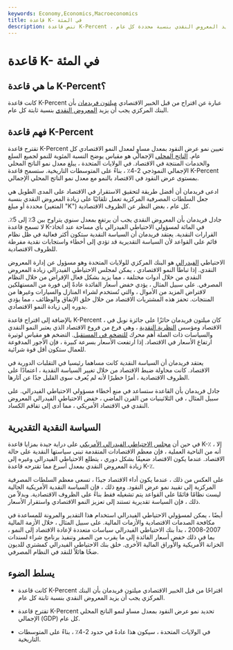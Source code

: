 ```yaml
---
keywords: Economy,Economics,Macroeconomics
title: قاعدة K- في المئة
description: تنص قاعدة K-Percent ، التي اقترحها الخبير الاقتصادي ميلتون فريدمان ، على أن البنك المركزي يجب أن يزيد المعروض النقدي بنسبة محددة كل عام.
---
```


# قاعدة K- في المئة
## ما هي قاعدة K-Percent؟

كانت قاعدة K-Percent عبارة عن اقتراح من قبل الخبير الاقتصادي [ميلتون فريدمان](/milton-friedman) بأن البنك المركزي يجب أن يزيد [المعروض النقدي](/moneysupply) بنسبة ثابتة كل عام.

## فهم قاعدة K-Percent

تقترح قاعدة K-Percent تعيين نمو عرض النقود بمعدل مساوٍ لمعدل النمو الاقتصادي كل عام. [الناتج المحلي](/gdp) الإجمالي هو مقياس يوضح النسبة المئوية للنمو لجميع السلع والخدمات المنتجة في الاقتصاد. في الولايات المتحدة ، يبلغ معدل نمو الناتج المحلي الإجمالي النموذجي 2-4٪ ، بناءً على المتوسطات التاريخية. ستسمح قاعدة K-Percent بمستوى عرض النقود في الاقتصاد بالنمو مع معدل نمو الناتج المحلي الإجمالي.

ادعى فريدمان أن أفضل طريقة لتحقيق الاستقرار في الاقتصاد على المدى الطويل هي جعل السلطات المصرفية المركزية تعمل تلقائيًا على زيادة المعروض النقدي بنسبة محددة أو مبلغ (المتغير "K") كل عام ، بغض النظر عن الظروف الاقتصادية.

جادل فريدمان بأن المعروض النقدي يجب أن يرتفع بمعدل سنوي يتراوح بين 3٪ إلى 5٪. لا تسمح قاعدة K-في المائة لمسؤولي الاحتياطي الفيدرالي بأي مساحة عند اتخاذ القرارات النقدية. يعتقد فريدمان أن السياسة النقدية ستكون أكثر فعالية في ظل نظام قائم على القواعد لأن السياسة التقديرية قد تؤدي إلى أخطاء واستجابات نقدية مفرطة للظروف الاقتصادية.

الاحتياطي [الفيدرالي](/federalreservesystem) هو البنك المركزي للولايات المتحدة وهو مسؤول عن إدارة المعروض النقدي. إذا تباطأ النمو الاقتصادي ، يمكن لمجلس الاحتياطي الفيدرالي زيادة المعروض النقدي من خلال أدوات مختلفة ، مما يزيد بشكل فعال الإقراض من خلال النظام المصرفي. على سبيل المثال ، يؤدي خفض أسعار الفائدة عادةً إلى فورة من المستهلكين لاقتراض المزيد من الأموال ، والتي تُستخدم لشراء المنازل والسيارات وغيرها من المنتجات. تحفز هذه المشتريات الاقتصاد من خلال خلق الإنفاق والوظائف ، مما يؤدي بدوره إلى زيادة النمو الاقتصادي.

بالإضافة إلى اقتراح قاعدة K-Percent ، كان ميلتون فريدمان حائزًا على جائزة نوبل في الاقتصاد ومؤسس [النظرية النقدية](/monetarism) ، وهي فرع من فروع الاقتصاد الذي يعتبر النمو النقدي والسياسات ذات الصلة أهم محرك [للتضخم في المستقبل](/inflation). التضخم هو مقياس لوتيرة ارتفاع الأسعار في الاقتصاد. إذا ارتفعت الأسعار بسرعة كبيرة ، فإن الأجور المدفوعة للعمال ستكون أقل قوة شرائية.

يعتقد فريدمان أن السياسة النقدية كانت مساهما رئيسيا في التقلبات الدورية في الاقتصاد. كانت محاولة ضبط الاقتصاد من خلال تغيير السياسة النقدية ، اعتمادًا على الظروف الاقتصادية ، أمرًا خطيرًا لأنه لم يُعرف سوى القليل جدًا عن آثارها.

جادل فريدمان بأن القاعدة ستساعد في منع أخطاء مسؤولي الاحتياطي الفيدرالي. على سبيل المثال ، في الثلاثينيات من القرن الماضي ، خفض الاحتياطي الفيدرالي المعروض النقدي في الاقتصاد الأمريكي ، مما أدى إلى تفاقم الكساد.

## السياسة النقدية التقديرية

في حين أن [مجلس الاحتياطي الفيدرالي الأمريكي](/frb) على دراية جيدة بمزايا قاعدة K-٪ ، إلا أنه من الناحية العملية ، فإن معظم الاقتصادات المتقدمة تبني سياستها النقدية على حالة الاقتصاد. عندما يكون الاقتصاد ضعيفًا بشكل دوري ، يتطلع الاحتياطي الفيدرالي وغيره إلى زيادة المعروض النقدي بمعدل أسرع مما تقترحه قاعدة K-٪.

على العكس من ذلك ، عندما يكون أداء الاقتصاد جيدًا ، تسعى معظم السلطات المصرفية المركزية إلى تقييد نمو عرض النقود. ومع ذلك ، فإن السياسة النقدية الأمريكية الحالية ليست نظامًا قائمًا على القواعد يتم تشغيله فقط بناءً على الظروف الاقتصادية. وبدلاً من ذلك ، فإن السياسة تقديرية تستند إلى تعزيز النمو الاقتصادي واستقرار الأسعار.

أيضًا ، يمكن لمسؤولي الاحتياطي الفيدرالي استخدام هذا التقدير والمرونة للمساعدة في مكافحة الصدمات الاقتصادية والأزمات المالية. على سبيل المثال ، خلال الأزمة المالية 2007-2008 ، بدأ بنك الاحتياطي الفيدرالي سياسات متعددة لإعادة الاقتصاد إلى النمو ، بما في ذلك خفض أسعار الفائدة إلى ما يقرب من الصفر وتنفيذ برنامج شراء لسندات الخزانة الأمريكية والأوراق المالية الأخرى. خلق بنك الاحتياطي الفيدرالي كمشتري للديون ضخًا هائلاً للنقد في النظام المصرفي.

## يسلط الضوء

- كانت قاعدة K-Percent اقتراحًا من قبل الخبير الاقتصادي ميلتون فريدمان بأن البنك المركزي يجب أن يزيد المعروض النقدي بنسبة ثابتة كل عام.

- تقترح قاعدة K-Percent تحديد نمو عرض النقود بمعدل مساو لنمو الناتج المحلي الإجمالي (GDP) كل عام.

- في الولايات المتحدة ، سيكون هذا عادةً في حدود 2-4٪ ، بناءً على المتوسطات التاريخية.

